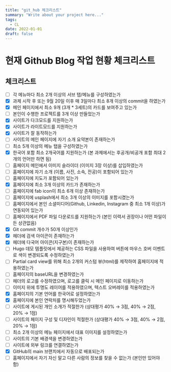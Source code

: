 ```yaml
---
title: "git_hub 체크리스트"
summary: "Write about your project here..."
tags:
  - CL
date: 2022-01-01
draft: false
---
```


# 현재 Github Blog 작업 현황 체크리스트
## 체크리스트
- [ ]  각 메뉴마다 최소 2개 이상의 서브 탭/메뉴를 구성하였는가
- [x]  과제 시작 후 또는 9월 20일 이후 매 3일마다 최소 8개 이상의 commit을 하였는가
- [x]  메인 페이지에서 최소 9개 (3개 * 3세트)의 카드를 보여주고 있는가
- [ ]  본인이 수행한 프로젝트를 3개 이상 만들었는가
- [x]  사이트가 다크모드를 지원하는가
- [x]  사이트가 라이트모드를 지원하는가
- [x]  사이트가 잘 동작하는가
- [ ]  사이트의 메인 페이지에 자기 소개 요약본이 존재하는가
- [ ]  최소 5개 이상의 메뉴 탭을 구성하였는가
- [x]  한국어 포함 최소 2개국어를 지원하는가 (본 과제에서는 후공개/비공개 포함 최대 2개의 언어만 하면 됨)
- [ ]  홈페이지 메인에서 이미지 슬라이더 (이미지 3장 이상)를 삽입하였는가
- [ ]  홈페이지에 자기 소개 (이름, 사진, 소속, 전공)이 포함되어 있는가
- [ ]  홈페이지에 지도가 포함되어 있는가
- [x]  홈페이지에 최소 3개 이상의 카드가 존재하는가
- [ ]  홈페이지에 fab icon이 최소 6개 이상 존재하는가
- [ ]  홈페이지에 usplash에서 최소 3개 이상의 이미지를 포함시켰는가
- [ ]  홈페이지에서 본인 소셜미디어(Github, Linkedin, Instagram 중 최소 1개 이상)가 연동되어 있는가
- [ ]  홈페이지에서 PDF 파일 다운로드를 지원하는가 (본인 이력서 권장이나 어떤 파일이든 상관없음)
- [x]  Git commit 개수가 50개 이상인가
- [x]  헤더에 검색 아이콘이 존재하는가
- [x]  헤더에 다국어 아이콘(지구본)이 존재하는가
- [ ]  Hugo 데모 템플릿에서 제공하는 CSS 파일을 사용하여 버튼에 마우스 호버 이벤트로 색이 변경되도록 수정하였는가
- [ ]  Partial card view를 위해 최소 2개의 커스텀 뷰(html)를 제작하여 홈페이지에 적용하였는가
- [ ]  홈페이지의 baseURL을 변경하였는가
- [ ]  헤더의 로고를 수정하였으며, 로고를 클릭 시 메인 페이지로 이동하는가
- [ ]  이미지 위에 투명도 레이어를 적용하였으며, 텍스트 오버레이를 적용하였는가
- [x]  홈페이지의 기본 언어를 한국어로 설정하였는가
- [x]  홈페이지에 본인 연락처를 명시해두었는가
- [ ]  사이트에 게시된 개인 소개가 적절한가 (상대평가 40% → 3점, 40% → 2점, 20% → 1점)
- [ ]  사이트의 페이지 구성 및 디자인이 적절한가 (상대평가 40% → 3점, 40% → 2점, 20% → 1점)
- [ ]  최소 2개 이상의 메뉴 페이지에서 대표 이미지를 설정하였는가
- [ ]  사이트의 기본 배경색을 변경하였는가
- [ ]  사이트에 외부 링크를 연결하였는가
- [x]  GitHub의 main 브랜치에서 자동으로 배포되는가
- [ ]  홈페이지에서 자기 자신 말고 다른 사람의 정보를 찾을 수 없는가 (본인만 있어야 함)
